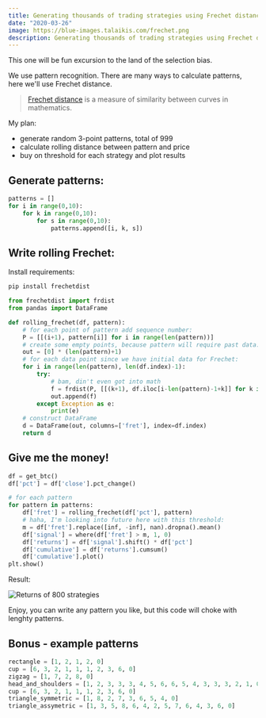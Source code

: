 ```yaml
---
title: Generating thousands of trading strategies using Frechet distance
date: "2020-03-26"
image: https://blue-images.talaikis.com/frechet.png
description: Generating thousands of trading strategies using Frechet distance.
---
```


This one will be fun excursion to the land of the selection bias.

We use pattern recognition. There are many ways to calculate patterns, here we'll use Frechet distance.

> [Frechet distance](https://en.wikipedia.org/wiki/Fr%C3%A9chet_distance) is a measure of similarity between curves in mathematics.

My plan:

* generate random 3-point patterns, total of 999
* calculate rolling distance between pattern and price
* buy on threshold for each strategy and plot results

## Generate patterns:

```python
patterns = []
for i in range(0,10):
    for k in range(0,10):
        for s in range(0,10):
            patterns.append([i, k, s])
```

## Write rolling Frechet:

Install requirements:

```bash
pip install frechetdist
```

```python
from frechetdist import frdist
from pandas import DataFrame

def rolling_frechet(df, pattern):
    # for each point of pattern add sequence number:
    P = [[(i+1), pattern[i]] for i in range(len(pattern))]
    # create some empty points, because pattern will require past data:
    out = [0] * (len(pattern)+1)
    # for each data point since we have initial data for Frechet:
    for i in range(len(pattern), len(df.index)-1):
        try:
            # bam, din't even got into math
            f = frdist(P, [[(k+1), df.iloc[i-len(pattern)-1+k]] for k in range(len(pattern))])
            out.append(f)
        except Exception as e:
            print(e)
    # construct DataFrame
    d = DataFrame(out, columns=['fret'], index=df.index)
    return d
```

## Give me the money!

```python
df = get_btc()
df['pct'] = df['close'].pct_change()

# for each pattern
for pattern in patterns:
    df['fret'] = rolling_frechet(df['pct'], pattern)
    # haha, I'm looking into future here with this threshold:
    m = df['fret'].replace([inf, -inf], nan).dropna().mean()
    df['signal'] = where(df['fret'] > m, 1, 0)
    df['returns'] = df['signal'].shift() * df['pct']
    df['cumulative'] = df['returns'].cumsum()
    df['cumulative'].plot()
plt.show()
```

Result:

![Returns of 800 strategies](https://blue-images.talaikis.com/frechet.png "Returns of 800 strategies")

Enjoy, you can write any pattern you like, but this code will choke with lenghty patterns.

## Bonus - example patterns

```python
rectangle = [1, 2, 1, 2, 0]
cup = [6, 3, 2, 1, 1, 1, 2, 3, 6, 0]
zigzag = [1, 7, 2, 8, 0]
head_and_shoulders = [1, 2, 3, 3, 3, 4, 5, 6, 6, 5, 4, 3, 3, 3, 2, 1, 0]
cup = [6, 3, 2, 1, 1, 1, 2, 3, 6, 0]
triangle_symmetric = [1, 8, 2, 7, 3, 6, 5, 4, 0]
triangle_assymetric = [1, 3, 5, 8, 6, 4, 2, 5, 7, 6, 4, 3, 6, 0]
```
